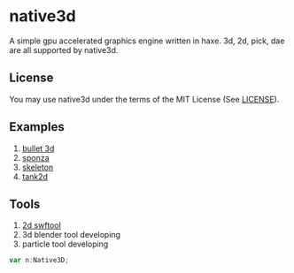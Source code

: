 native3d
========
A simple gpu  accelerated graphics engine written in haxe.
3d, 2d, pick, dae are all supported by native3d.  

License
-------
You may use native3d under the terms of the MIT License (See [LICENSE](http://opensource.org/licenses/MIT)).

Examples
--------
1. [bullet 3d](http://matrix3d.github.io/as3/2013/08/06/bullet-3d/)
2. [sponza](http://matrix3d.github.io/as3/2013/09/12/sponza-3d)
3. [skeleton](http://matrix3d.github.io/as3/2013/10/12/skeleton-3d)	
4. [tank2d](http://matrix3d.github.io/as3/2013/11/28/tank-2d/)

Tools
--------
1. [2d swftool](http://matrix3d.github.io/as3/2013/11/26/swfexporter/)
2. 3d blender tool developing
3. particle tool developing

``` as
var n:Native3D;
```



